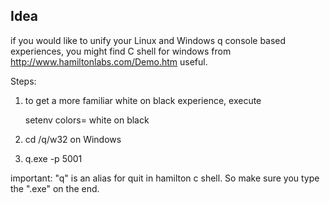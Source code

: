 ## Idea

if you would like to unify your Linux and Windows q console based experiences, you might find C shell for windows from http://www.hamiltonlabs.com/Demo.htm useful.

Steps:

1. to get a more familiar white on black experience, execute

    setenv colors= white on black

2. cd /q/w32           on Windows

3. q.exe -p 5001

  important: "q" is an alias for quit in hamilton c shell.  So make sure you type the ".exe" on the end. 